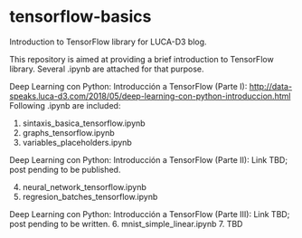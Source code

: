 # tensorflow-basics
Introduction to TensorFlow library for LUCA-D3 blog.

This repository is aimed at providing a brief introduction to TensorFlow library. Several .ipynb are attached for that purpose.

Deep Learning con Python: Introducción a TensorFlow (Parte I): 
http://data-speaks.luca-d3.com/2018/05/deep-learning-con-python-introduccion.html
Following .ipynb are included: 
1. sintaxis_basica_tensorflow.ipynb
2. graphs_tensorflow.ipynb
3. variables_placeholders.ipynb

Deep Learning con Python: Introducción a TensorFlow (Parte II):
Link TBD; post pending to be published.

4. neural_network_tensorflow.ipynb
5. regresion_batches_tensorflow.ipynb

Deep Learning con Python: Introducción a TensorFlow (Parte III): Link TBD; post pending to be written.
6. mnist_simple_linear.ipynb
7. TBD